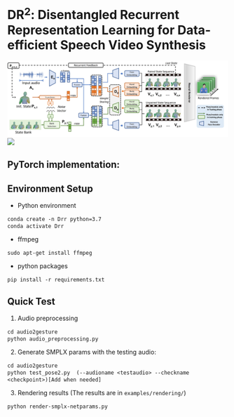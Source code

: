 # DR$^2$: Disentangled Recurrent Representation Learning for Data-efficient Speech Video Synthesis

![](img/pipeline1.jpg)
![](img/mapping.gif)

## PyTorch implementation:



## Environment Setup
- Python environment 
```
conda create -n Drr python=3.7
conda activate Drr
```
- ffmpeg
```
sudo apt-get install ffmpeg
```
- python packages
```
pip install -r requirements.txt
```
## Quick Test
1. Audio preprocessing
```
cd audio2gesture
python audio_preprocessing.py
```
2. Generate SMPLX params with the testing audio:
```
cd audio2gesture
python test_pose2.py  (--audioname <testaudio> --checkname <checkpoint>)[Add when needed]
```
3. Rendering results (The results are in `examples/rendering/`)
```
python render-smplx-netparams.py 
```









